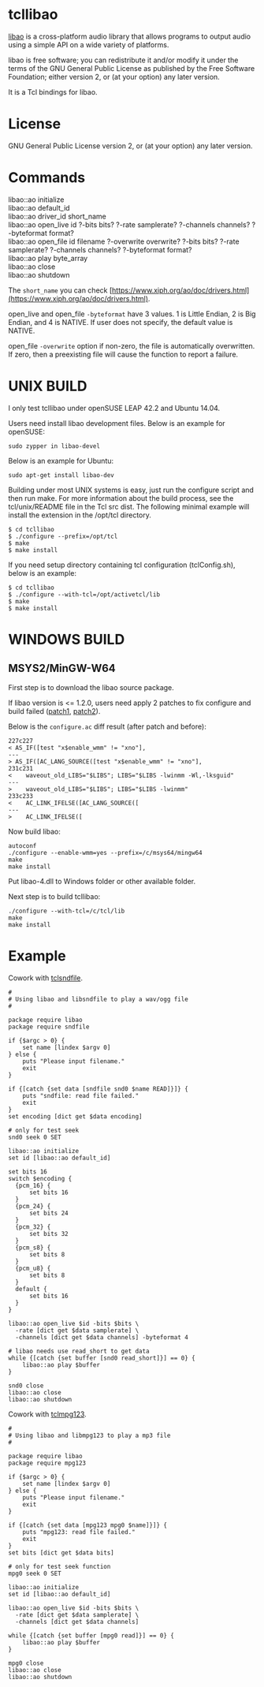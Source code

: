 tcllibao
=====

[libao](https://www.xiph.org/ao/) is a cross-platform audio library
that allows programs to output audio using a simple API on a wide
variety of platforms.

libao is free software; you can redistribute it and/or modify
it under the terms of the GNU General Public License as published by
the Free Software Foundation; either version 2, or (at your option)
any later version.

It is a Tcl bindings for libao.


License
=====

GNU General Public License version 2, or (at your option) any later version.


Commands
=====

libao::ao initialize  
libao::ao default_id  
libao::ao driver_id short_name  
libao::ao open_live id ?-bits bits? ?-rate samplerate? ?-channels channels? ?-byteformat format?  
libao::ao open_file id filename ?-overwrite overwrite? ?-bits bits? ?-rate samplerate? ?-channels channels? ?-byteformat format?  
libao::ao play byte_array  
libao::ao close  
libao::ao shutdown

The `short_name` you can check
[https://www.xiph.org/ao/doc/drivers.html](https://www.xiph.org/ao/doc/drivers.html).

open_live and open_file `-byteformat` have 3 values.
1 is Little Endian, 2 is Big Endian, and 4 is NATIVE.
If user does not specify, the default value is NATIVE.

open_file `-overwrite` option if non-zero, the file is automatically
overwritten. If zero, then a preexisting file will cause the function
to report a failure.


UNIX BUILD
=====

I only test tcllibao under openSUSE LEAP 42.2 and Ubuntu 14.04.

Users need install libao development files. Below is an example for openSUSE:

	sudo zypper in libao-devel

Below is an example for Ubuntu:

	sudo apt-get install libao-dev

Building under most UNIX systems is easy, just run the configure script
and then run make. For more information about the build process, see the
tcl/unix/README file in the Tcl src dist. The following minimal example
will install the extension in the /opt/tcl directory.

	$ cd tcllibao
	$ ./configure --prefix=/opt/tcl
	$ make
	$ make install

If you need setup directory containing tcl configuration (tclConfig.sh),
below is an example:

	$ cd tcllibao
	$ ./configure --with-tcl=/opt/activetcl/lib
	$ make
	$ make install

WINDOWS BUILD
=====

## MSYS2/MinGW-W64

First step is to download the libao source package.

If libao version is <= 1.2.0, users need apply 2 patches to fix configure and build failed
([patch1](https://github.com/xiph/libao/commit/748ec5ecd7b733a1f5ae4447b4451487bc5b0bef),
[patch2](https://cygwin.com/ml/cygwin/2014-03/txtg9LhZUvVP5.txt)).

Below is the `configure.ac` diff result (after patch and before):

	227c227
	< AS_IF([test "x$enable_wmm" != "xno"],
	---
	> AS_IF([AC_LANG_SOURCE([test "x$enable_wmm" != "xno"],
	231c231
	<    waveout_old_LIBS="$LIBS"; LIBS="$LIBS -lwinmm -Wl,-lksguid"
	---
	>    waveout_old_LIBS="$LIBS"; LIBS="$LIBS -lwinmm"
	233c233
	<    AC_LINK_IFELSE([AC_LANG_SOURCE([
	---
	>    AC_LINK_IFELSE([

Now build libao:

	autoconf
	./configure --enable-wmm=yes --prefix=/c/msys64/mingw64
	make
	make install

Put libao-4.dll to Windows folder or other available folder.

Next step is to build tcllibao:

	./configure --with-tcl=/c/tcl/lib
	make
	make install

Example
=====

Cowork with [tclsndfile](https://github.com/ray2501/tclsndfile).

    #
    # Using libao and libsndfile to play a wav/ogg file
    #

    package require libao
    package require sndfile

    if {$argc > 0} {
        set name [lindex $argv 0]
    } else {
        puts "Please input filename."
        exit
    }

    if {[catch {set data [sndfile snd0 $name READ]}]} {
        puts "sndfile: read file failed."
        exit
    }
    set encoding [dict get $data encoding]

    # only for test seek
    snd0 seek 0 SET

    libao::ao initialize
    set id [libao::ao default_id]

    set bits 16
    switch $encoding {
      {pcm_16} {
          set bits 16
      }
      {pcm_24} {
          set bits 24
      }
      {pcm_32} {
          set bits 32
      }
      {pcm_s8} {
          set bits 8
      }
      {pcm_u8} {
          set bits 8
      }
      default {
          set bits 16
      }
    }

    libao::ao open_live $id -bits $bits \
      -rate [dict get $data samplerate] \
      -channels [dict get $data channels] -byteformat 4

    # libao needs use read_short to get data
    while {[catch {set buffer [snd0 read_short]}] == 0} {
        libao::ao play $buffer
    }

    snd0 close
    libao::ao close
    libao::ao shutdown

Cowork with [tclmpg123](https://github.com/ray2501/tclmpg123).

    #
    # Using libao and libmpg123 to play a mp3 file
    #

    package require libao
    package require mpg123

    if {$argc > 0} {
        set name [lindex $argv 0]
    } else {
        puts "Please input filename."
        exit
    }

    if {[catch {set data [mpg123 mpg0 $name]}]} {
        puts "mpg123: read file failed."
        exit
    }
    set bits [dict get $data bits]

    # only for test seek function
    mpg0 seek 0 SET

    libao::ao initialize
    set id [libao::ao default_id]

    libao::ao open_live $id -bits $bits \
      -rate [dict get $data samplerate] \
      -channels [dict get $data channels]

    while {[catch {set buffer [mpg0 read]}] == 0} {
        libao::ao play $buffer
    }

    mpg0 close
    libao::ao close
    libao::ao shutdown


